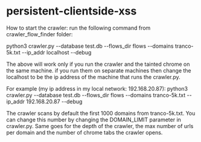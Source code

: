 # persistent-clientside-xss

How to start the crawler:
run the following command from crawler_flow_finder folder:

python3 crawler.py --database test.db --flows_dir flows --domains tranco-5k.txt --ip_addr localhost  --debug

The above will work only if you run the crawler and the tainted chrome on the same machine. if you run them on separate machines then change the localhost to be the ip address of the machine that runs the crawler.py.

For example (my ip address in my local network: 192.168.20.87):
python3 crawler.py --database test.db --flows_dir flows --domains tranco-5k.txt --ip_addr 192.168.20.87  --debug

The crawler scans by default the first 1000 domains from tranco-5k.txt. You can change this number by changing the DOMAIN_LIMIT parameter in crawler.py.
Same goes for the depth of the crawler, the max number of urls per domain and the number of chrome tabs the crawler opens.

 

